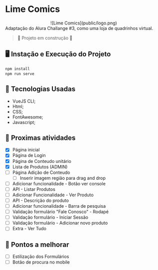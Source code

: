 # Lime Comics
<center>![Lime Comics](public/logo.png) </center>
Adaptação do Alura Challange #3, como uma loja de quadrinhos virtual.

>:construction: Projeto em construção :construction:
## 🖥️ Instação e Execução do Projeto
```
npm install
npm run serve
```
## 🔋 Tecnologias Usadas
- VueJS CLI;
- Html;
- CSS;
- FontAwesome;
- Javascript;

## 📝 Proximas atividades
- [x] Página inicial
- [x] Página de Login
- [x] Página de Conteudo unitário
- [x] Lista de Produtos (ADMIN)
- [ ] Página Adição de Conteudo
  - [ ] Inserir imagem região para drag and drop
- [ ] Adicionar funcionalidade - Botão ver console
- [ ] API - Listar Produtos
- [ ] Adicionar Funcionalidade - Ver Produto
- [ ] API - Descrição do produto
- [ ] Adicionar funcionalidade - Barra de pesquisa
- [ ] Validação formulário "Fale Conosco" - Rodapé
- [ ] Validação formulário - Iniciar Sessão
- [ ] Validação formulário - Adicionar novo produto
- [ ] Extra - Ver Tudo

## 💪 Pontos a melhorar
- [ ] Estilização dos Formulários
- [ ] Botão de procura no mobile